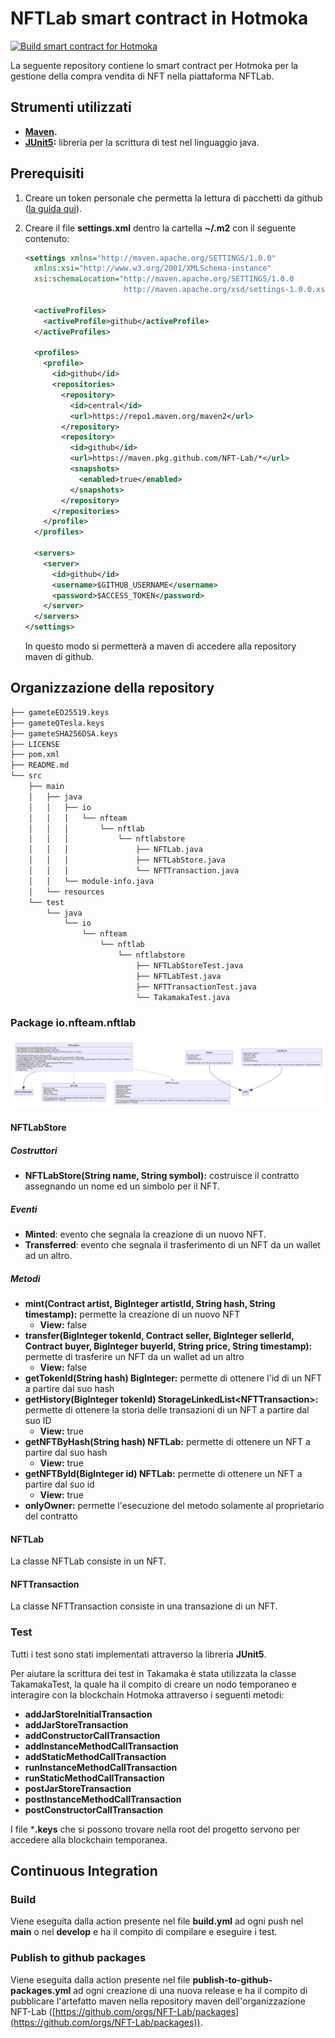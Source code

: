 # NFTLab smart contract in Hotmoka

[![Build smart contract for Hotmoka](https://github.com/NFT-Lab/smart-contract-hotmoka/actions/workflows/build.yml/badge.svg)](https://github.com/NFT-Lab/smart-contract-hotmoka/actions/workflows/build.yml)

La seguente repository contiene lo smart contract per Hotmoka per la gestione della compra vendita di NFT nella piattaforma NFTLab.

## Strumenti utilizzati

* **[Maven](https://maven.apache.org/).**
* **[JUnit5](https://junit.org/junit5/):** libreria per la scrittura di test nel linguaggio java.

## Prerequisiti

1. Creare un token personale che permetta la lettura di pacchetti da github ([la guida qui](https://docs.github.com/en/github/authenticating-to-github/keeping-your-account-and-data-secure/creating-a-personal-access-token)).

2. Creare il file **settings.xml** dentro la cartella **~/.m2** con il seguente contenuto:

   ```xml
   <settings xmlns="http://maven.apache.org/SETTINGS/1.0.0"
     xmlns:xsi="http://www.w3.org/2001/XMLSchema-instance"
     xsi:schemaLocation="http://maven.apache.org/SETTINGS/1.0.0
                         http://maven.apache.org/xsd/settings-1.0.0.xsd">
   
     <activeProfiles>
       <activeProfile>github</activeProfile>
     </activeProfiles>
   
     <profiles>
       <profile>
         <id>github</id>
         <repositories>
           <repository>
             <id>central</id>
             <url>https://repo1.maven.org/maven2</url>
           </repository>
           <repository>
             <id>github</id>
             <url>https://maven.pkg.github.com/NFT-Lab/*</url>
             <snapshots>
               <enabled>true</enabled>
             </snapshots>
           </repository>
         </repositories>
       </profile>
     </profiles>
   
     <servers>
       <server>
         <id>github</id>
         <username>$GITHUB_USERNAME</username>
         <password>$ACCESS_TOKEN</password>
       </server>
     </servers>
   </settings>
   ```

   In questo modo si permetterà a maven di accedere alla repository maven di github.

## Organizzazione della repository

```bash
├── gameteED25519.keys
├── gameteQTesla.keys
├── gameteSHA256DSA.keys
├── LICENSE
├── pom.xml
├── README.md
└── src
    ├── main
    │   ├── java
    │   │   ├── io
    │   │   │   └── nfteam
    │   │   │       └── nftlab
    │   │   │           └── nftlabstore
    │   │   │               ├── NFTLab.java
    │   │   │               ├── NFTLabStore.java
    │   │   │               └── NFTTransaction.java
    │   │   └── module-info.java
    │   └── resources
    └── test
        └── java
            └── io
                └── nfteam
                    └── nftlab
                        └── nftlabstore
                            ├── NFTLabStoreTest.java
                            ├── NFTLabTest.java
                            ├── NFTTransactionTest.java
                            └── TakamakaTest.java

```

### Package io.nfteam.nftlab

![Class diagram](./docs/images/classdiagram.svg)

#### NFTLabStore

##### Costruttori

- **NFTLabStore(String name, String symbol):** costruisce il contratto assegnando un nome ed un simbolo per il NFT.

##### Eventi

- **Minted**: evento che segnala la creazione di un nuovo NFT.
- **Transferred**: evento che segnala il trasferimento di un NFT da un wallet ad un altro.

##### Metodi

- **mint(Contract artist, BigInteger artistId, String hash, String timestamp):** permette la creazione di un nuovo NFT
  - **View:** false
- **transfer(BigInteger tokenId, Contract seller, BigInteger sellerId, Contract buyer, BigInteger buyerId, String price, String timestamp):** permette di trasferire un NFT da un wallet ad un altro
  - **View:** false
- **getTokenId(String hash) BigInteger:** permette di ottenere l'id di un NFT a partire dal suo hash
- **getHistory(BigInteger tokenId) StorageLinkedList\<NFTTransaction\>:** permette di ottenere la storia delle transazioni di un NFT a partire dal suo ID
  - **View:** true
- **getNFTByHash(String hash) NFTLab:** permette di ottenere un NFT a partire dal suo hash
  - **View:** true
- **getNFTById(BigInteger id) NFTLab:** permette di ottenere un NFT a partire dal suo id
  - **View:** true
- **onlyOwner:** permette l'esecuzione del metodo solamente al proprietario del contratto

#### NFTLab

La classe NFTLab consiste in un NFT.

#### NFTTransaction

La classe NFTTransaction consiste in una transazione di un NFT.

### Test

Tutti i test sono stati implementati attraverso la libreria **JUnit5**.

Per aiutare la scrittura dei test in Takamaka è stata utilizzata la classe TakamakaTest, la quale ha il compito di creare un nodo temporaneo e interagire con la blockchain Hotmoka attraverso i seguenti metodi:

* **addJarStoreInitialTransaction**
* **addJarStoreTransaction**
* **addConstructorCallTransaction**
* **addInstanceMethodCallTransaction**
* **addStaticMethodCallTransaction**
* **runInstanceMethodCallTransaction**
* **runStaticMethodCallTransaction**
* **postJarStoreTransaction**
* **postInstanceMethodCallTransaction**
* **postConstructorCallTransaction**

I file ***.keys** che si possono trovare nella root del progetto servono per accedere alla blockchain temporanea.

## Continuous Integration

### Build

Viene eseguita dalla action presente nel file **build.yml** ad ogni push nel **main** o nel **develop** e ha il compito di compilare e eseguire i test.

### Publish to github packages

Viene eseguita dalla action presente nel file **publish-to-github-packages.yml** ad ogni creazione di una nuova release e ha il compito di pubblicare l'artefatto maven nella repository maven dell'organizzazione NFT-Lab ([https://github.com/orgs/NFT-Lab/packages](https://github.com/orgs/NFT-Lab/packages)).